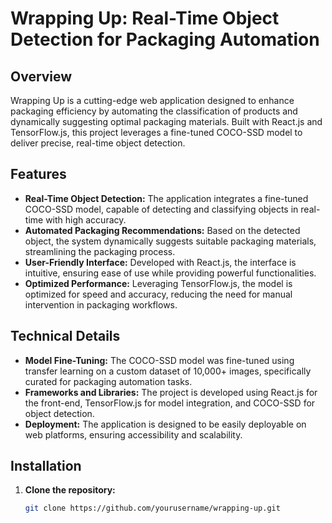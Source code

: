 # Wrapping Up: Real-Time Object Detection for Packaging Automation

## Overview

Wrapping Up is a cutting-edge web application designed to enhance packaging efficiency by automating the classification of products and dynamically suggesting optimal packaging materials. Built with React.js and TensorFlow.js, this project leverages a fine-tuned COCO-SSD model to deliver precise, real-time object detection.

## Features

- **Real-Time Object Detection:** The application integrates a fine-tuned COCO-SSD model, capable of detecting and classifying objects in real-time with high accuracy.
- **Automated Packaging Recommendations:** Based on the detected object, the system dynamically suggests suitable packaging materials, streamlining the packaging process.
- **User-Friendly Interface:** Developed with React.js, the interface is intuitive, ensuring ease of use while providing powerful functionalities.
- **Optimized Performance:** Leveraging TensorFlow.js, the model is optimized for speed and accuracy, reducing the need for manual intervention in packaging workflows.

## Technical Details

- **Model Fine-Tuning:** The COCO-SSD model was fine-tuned using transfer learning on a custom dataset of 10,000+ images, specifically curated for packaging automation tasks.
- **Frameworks and Libraries:** The project is developed using React.js for the front-end, TensorFlow.js for model integration, and COCO-SSD for object detection.
- **Deployment:** The application is designed to be easily deployable on web platforms, ensuring accessibility and scalability.

## Installation

1. **Clone the repository:**
   ```bash
   git clone https://github.com/yourusername/wrapping-up.git

